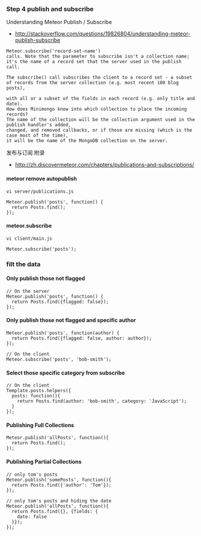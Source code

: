 
### Step 4 publish and subscribe

Understanding Meteor Publish / Subscribe
* http://stackoverflow.com/questions/19826804/understanding-meteor-publish-subscribe

```
Meteor.subscribe('record-set-name')
calls. Note that the parameter to subscribe isn't a collection name; 
it's the name of a record set that the server used in the publish call. 

The subscribe() call subscribes the client to a record set - a subset of records from the server collection (e.g. most recent 100 blog posts), 

with all or a subset of the fields in each record (e.g. only title and date). 
How does Minimongo know into which collection to place the incoming records? 
The name of the collection will be the collection argument used in the publish handler's added, 
changed, and removed callbacks, or if those are missing (which is the case most of the time), 
it will be the name of the MongoDB collection on the server.
```

发布与订阅 附录
* http://zh.discovermeteor.com/chapters/publications-and-subscriptions/

#### meteor remove autopublish
	vi server/publications.js

	Meteor.publish('posts', function() {
	  return Posts.find();
	});

#### meteor.subscribe
	vi client/main.js

	Meteor.subscribe('posts');
	

### filt the data

#### Only publish those not flagged
	// On the server
	Meteor.publish('posts', function() {
	  return Posts.find({flagged: false}); 
	});

#### Only publish those not flagged and specific author
	Meteor.publish('posts', function(author) {
	  return Posts.find({flagged: false, author: author});
	});

	// On the client
	Meteor.subscribe('posts', 'bob-smith');

#### Select those specific category from subscribe
	// On the client
	Template.posts.helpers({
	  posts: function(){
	    return Posts.find(author: 'bob-smith', category: 'JavaScript');
	  }
	});

#### Publishing Full Collections

	Meteor.publish('allPosts', function(){
	  return Posts.find();
	});


#### Publishing Partial Collections
	// only tom's posts
	Meteor.publish('somePosts', function(){
	  return Posts.find({'author': 'Tom'});
	});

	// only tom's posts and hiding the date
	Meteor.publish('allPosts', function(){
	  return Posts.find({}, {fields: {
	    date: false
	  }});
	});




